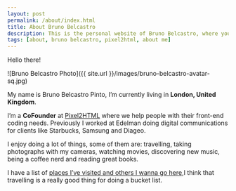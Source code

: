 ```yaml
---
layout: post
permalink: /about/index.html
title: About Bruno Belcastro
description: This is the personal website of Bruno Belcastro, where you can find posts, photos and ocassional ramblings and rants.
tags: [about, bruno belcastro, pixel2html, about me]
---
```


Hello there! 

![Bruno Belcastro Photo]({{ site.url }}/images/bruno-belcastro-avatar-sq.jpg)

My name is Bruno Belcastro Pinto, I’m currently living in **London, United Kingdom**. 

I’m a **CoFounder** at [Pixel2HTML](http://pixel2html.com) where we help people with their front-end coding needs. Previously I worked at Edelman doing digital communications for clients like Starbucks, Samsung and Diageo. 

I enjoy doing a lot of things, some of them are: travelling, taking photographs with my cameras, watching movies, discovering new music, being a coffee nerd and reading great books. 

I have a list of [places I’ve visited and others I wanna go here](/travel),I think that travelling is a really good thing for doing a bucket list.
